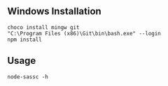 ## Windows Installation

    choco install mingw git
    "C:\Program Files (x86)\Git\bin\bash.exe" --login
    npm install

## Usage

    node-sassc -h
